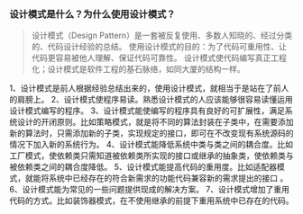 ### 设计模式是什么？为什么使用设计模式？    

>设计模式（Design Pattern）是一套被反复使用、多数人知晓的、经过分类的、代码设计经验的总结。
使用设计模式的目的：为了代码可重用性、让代码更容易被他人理解、保证代码可靠性。 设计模式使代码编写真正工程化；设计模式是软件工程的基石脉络，如同大厦的结构一样。

 1、设计模式是前人根据经验总结出来的，使用设计模式，就相当于是站在了前人的肩膀上。
 2、设计模式使程序易读。熟悉设计模式的人应该能够很容易读懂运用设计模式编写的程序。
 3、设计模式能使编写的程序具有良好的可扩展性，满足系统设计的开闭原则。比如策略模式，就是将不同的算法封装在子类中，在需要添加新的算法时，只需添加新的子类，实现规定的接口，即可在不改变现有系统源码的情况下加入新的系统行为。
 4、设计模式能降低系统中类与类之间的耦合度。比如工厂模式，使依赖类只需知道被依赖类所实现的接口或继承的抽象类，使依赖类与被依赖类之间的耦合度降低。
 5、设计模式能提高代码的重用度。比如适配器模式，就能将系统中已经存在的符合新需求的功能代码兼容新的需求提出的接口 。
 6、设计模式能为常见的一些问题提供现成的解决方案。
 7、设计模式增加了重用代码的方式。比如装饰器模式，在不使用继承的前提下重用系统中已存在的代码。